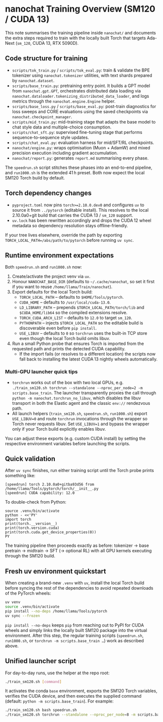 # nanochat Training Overview (SM120 / CUDA 13)

This note summarises the training pipeline inside `nanochat/` and documents the
extra steps required to train with the locally built Torch that targets
Ada-Next (`sm_120`, CUDA 13, RTX 5090D).

## Code structure for training

- `scripts/tok_train.py` / `scripts/tok_eval.py`: train & validate the BPE
  tokenizer using `nanochat.tokenizer` utilities, with text shards prepared by
  `nanochat.dataset`.
- `scripts/base_train.py`: pretraining entry point. It builds a GPT model from
  `nanochat.gpt.GPT`, orchestrates distributed data loading via
  `nanochat.dataloader.tokenizing_distributed_data_loader`, and logs metrics
  through the `nanochat.engine.Engine` helper.
- `scripts/base_loss.py` / `scripts/base_eval.py`: post-train diagnostics for
  loss sweeps and CORE evaluations using the saved checkpoints via
  `nanochat.checkpoint_manager`.
- `scripts/mid_train.py`: mid-training stage that adapts the base model to chat
  style data and multiple-choice consumption.
- `scripts/chat_sft.py`: supervised fine-tuning stage that performs
  sequence-to-sequence style updates.
- `scripts/chat_eval.py`: evaluation harness for mid/SFT/RL checkpoints.
- `nanochat/engine.py`: wraps optimisation (Muon + AdamW) and mixed precision
  execution including gradient accumulation.
- `nanochat/report.py`: generates `report.md` summarising every phase.

The `speedrun.sh` script stitches these phases into an end-to-end pipeline, and
`run1000.sh` is the extended 41 h preset. Both now expect the local SM120 Torch
build by default.

## Torch dependency changes

- `pyproject.toml` now pins `torch>=2.10.0.dev0` and configures `uv` to source
  it from `../pytorch` (editable install). This resolves to the local
  2.10.0a0+git build that carries the CUDA 13 / `sm_120` support.
- `uv.lock` has been rewritten accordingly and drops the CUDA 12 wheel metadata
  so dependency resolution stays offline-friendly.

If your tree lives elsewhere, override the path by exporting
`TORCH_LOCAL_PATH=/abs/path/to/pytorch` before running `uv sync`.

## Runtime environment expectations

Both `speedrun.sh` and `run1000.sh` now:

1. Create/activate the project venv via `uv`.
2. Honour `NANOCHAT_BASE_DIR` (defaults to `~/.cache/nanochat`, so set it first if you
   want to reuse `/home/llama/Train/nanochat`).
3. Export defaults for the local Torch build:
   - `TORCH_LOCAL_PATH` – defaults to `$HOME/Tools/pytorch`.
   - `CUDA_HOME` – defaults to `/usr/local/cuda-13.0`.
   - `LD_LIBRARY_PATH` – prepends `$TORCH_LOCAL_PATH/torch/lib` and
     `$CUDA_HOME/lib64` so the compiled extensions resolve.
   - `TORCH_CUDA_ARCH_LIST` – defaults to `12.0` to target `sm_120`.
   - `PYTHONPATH` – injects `$TORCH_LOCAL_PATH` so the editable build is
     discoverable even before `pip install`.
   - `USE_LIBUV` – defaults to `0` so `torchrun` uses the built-in TCP store
     even though the local Torch build omits libuv.
4. Run a small Python probe that ensures Torch is imported from the requested
   path and prints the detected CUDA capability.
   - If the import fails (or resolves to a different location) the scripts now
     fall back to installing the latest CUDA 13 nightly wheels automatically.

### Multi-GPU launcher quick tips

- `torchrun` works out of the box with two local GPUs, e.g.
  `./train_sm120.sh torchrun --standalone --nproc_per_node=2 -m scripts.base_train`.
  The launcher transparently proxies the call through
  `python -m nanochat.torchrun_no_libuv`, which disables the libuv transport
  in both the Elastic agent and the classic `env://` rendezvous path.
- All launch helpers (`train_sm120.sh`, `speedrun.sh`, `run1000.sh`) export
  `USE_LIBUV=0` and route `torchrun` invocations through the wrapper so Torch
  never requests libuv. Set `USE_LIBUV=1` and bypass the wrapper only if your
  Torch build explicitly enables libuv.

You can adjust these exports (e.g. custom CUDA install) by setting the
respective environment variables before launching the scripts.

## Quick validation

After `uv sync` finishes, run either training script until the Torch probe
prints something like:

```
[speedrun] torch 2.10.0a0+gitba93d56 from /home/llama/Tools/pytorch/torch/__init__.py
[speedrun] CUDA capability: 12.0
```

To double-check from Python:

```
source .venv/bin/activate
python - <<'PY'
import torch
print(torch.__version__)
print(torch.version.cuda)
print(torch.cuda.get_device_properties(0))
PY
```

The training pipeline then proceeds exactly as before: tokenizer → base
pretrain → midtrain → SFT (→ optional RL) with all GPU kernels executing through
the SM120 build.

## Fresh uv environment quickstart

When creating a brand-new `.venv` with `uv`, install the local Torch build
before syncing the rest of the dependencies to avoid repeated downloads of the
PyTorch wheels:

```bash
uv venv
source .venv/bin/activate
pip install --no-deps /home/llama/Tools/pytorch
uv sync --frozen
```

`pip install --no-deps` keeps `pip` from reaching out to PyPI for CUDA wheels
and simply links the locally built SM120 package into the virtual environment.
After this step, the regular training scripts (`speedrun.sh`, `run1000.sh`, or
`torchrun -m scripts.base_train …`) work as described above.

## Unified launcher script

For day-to-day runs, use the helper at the repo root:

```bash
./train_sm120.sh [command]
```

It activates the conda `base` environment, exports the SM120 Torch variables,
verifies the CUDA device, and then executes the supplied command (default:
`python -m scripts.base_train`). For example:

```bash
./train_sm120.sh bash speedrun.sh
./train_sm120.sh torchrun --standalone --nproc_per_node=8 -m scripts.base_train -- --depth=20
```
